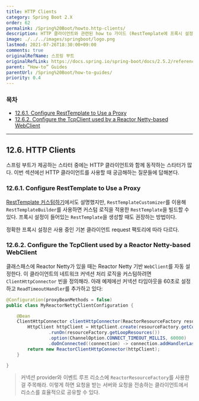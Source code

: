 ```yaml
---
title: HTTP Clients
category: Spring Boot 2.X
order: 62
permalink: /Spring%20Boot/howto.http-clients/
description: HTTP 클라이언트와 관련된 how to 가이드 (RestTemplate에 프록시 설정하기, TcpClient 커스텀하기 등)
image: ./../../images/springboot/logo.png
lastmod: 2021-07-26T18:30:00+09:00
comments: true
originalRefName: 스프링 부트
originalRefLink: https://docs.spring.io/spring-boot/docs/2.5.2/reference/htmlsingle/#howto.http-clients
parent: “How-to” Guides
parentUrl: /Spring%20Boot/how-to-guides/
priority: 0.4
---
```


### 목차

- [12.6.1. Configure RestTemplate to Use a Proxy](#1261-configure-resttemplate-to-use-a-proxy)
- [12.6.2. Configure the TcpClient used by a Reactor Netty-based WebClient](#1262-configure-the-tcpclient-used-by-a-reactor-netty-based-webclient)

---

## 12.6. HTTP Clients

스프링 부트가 제공하는 스타터 중에는 HTTP 클라이언트와 함께 동작하는 스타터가 많다. 이번 섹션에선 HTTP 클라이언트를 사용할 때 궁금해하는 질문들에 답해본다.

### 12.6.1. Configure RestTemplate to Use a Proxy

[RestTemplate 커스텀하기](../calling-rest-services-with-resttemplate#7151-resttemplate-customization)에서도 설명했지만, `RestTemplateCustomizer`를 이용해 `RestTemplateBuilder`를 사용하면 커스텀 로직을 적용한 `RestTemplate`을 빌드할 수 있다. 프록시 설정이 들어있는 `RestTemplate`을 생성할 때도 권장하는 방법이다.

정확한 프록시 설정은 사용 중인 기본 클라이언트 request 팩토리에 따라 다르다.

### 12.6.2. Configure the TcpClient used by a Reactor Netty-based WebClient

클래스패스에 Reactor Netty가 있을 때는 Reactor Netty 기반 `WebClient`를 자동 설정한다. 이 클라이언트의 네트워크 커넥션 처리 로직을 커스텀하려면 `ClientHttpConnector` 빈을 정의해라. 아래 예제에선 커넥션 타임아웃을 60초로 설정하고 `ReadTimeoutHandler`를 추가하고 있다:

```java
@Configuration(proxyBeanMethods = false)
public class MyReactorNettyClientConfiguration {

    @Bean
    ClientHttpConnector clientHttpConnector(ReactorResourceFactory resourceFactory) {
        HttpClient httpClient = HttpClient.create(resourceFactory.getConnectionProvider())
                .runOn(resourceFactory.getLoopResources())
                .option(ChannelOption.CONNECT_TIMEOUT_MILLIS, 60000)
                .doOnConnected((connection) -> connection.addHandlerLast(new ReadTimeoutHandler(60)));
        return new ReactorClientHttpConnector(httpClient);
    }

}
```

> 커넥션 provider와 이벤트 루프 리소스에 `ReactorResourceFactory`를 사용한 걸 주목해라. 이렇게 하면 요청을 받는 서버와 요청을 전송하는 클라이언트에서 리소스를 효율적으로 공유할 수 있다.
